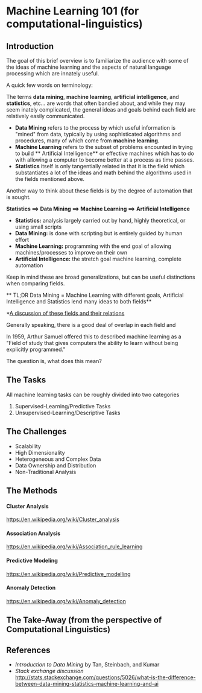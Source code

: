 # Machine Learning 101 (for computational-linguistics)

## Introduction

The goal of this brief overview is to familiarize the audience with some of the ideas of machine learning and the aspects of natural language processing which are innately useful.

A quick few words on terminology:

The terms **data mining**, **machine learning**, **artificial intelligence**, and **statistics**, etc... are words that often bandied about, and while they may seem inately complicated, the general ideas and goals behind each field are relatively easily communicated.

* **Data Mining** refers to the process by which useful information is "mined" from data, typically by using sophisticated algorithms and procedures, many of which come from **machine learning**.
* **Machine Learning** refers to the subset of problems encounted in trying to build ** Artificial Intelligence** or effective machines which has to do with allowing a computer to become better at a process as time passes.
* **Statistics** itself is only tangentially related in that it is the field which substantiates a lot of the ideas and math behind the algorithms used in the fields mentioned above.

Another way to think about these fields is by the degree of automation that is sought.

**Statistics ==> Data Mining ==> Machine Learning ==> Artificial Intelligence**

* **Statistics:** analysis largely carried out by hand, highly theoretical, or using small scripts
* **Data Mining:** is done with scripting but is entirely guided by human effort
* **Machine Learning:** programming with the end goal of allowing machines/processes to improve on their own
* **Artificial Intelligence:** the stretch goal machine learning, complete automation

Keep in mind these are broad generalizations, but can be useful distinctions when comparing fields.

** TL;DR Data Mining = Machine Learning with different goals, Artificial Intelligence and Statistics lend many ideas to both fields**

*[A discussion of these fields and their relations](http://stats.stackexchange.com/questions/5026/what-is-the-difference-between-data-mining-statistics-machine-learning-and-ai)

Generally speaking, there is a good deal of overlap in each field and 

In 1959, Arthur Samuel offered this to described machine learning as a "Field of study that gives computers the ability to learn without being explicitly programmed."

The question is, what does this mean?

## The Tasks

All machine learning tasks can be roughly divided into two categories

1. Supervised-Learning/Predictive Tasks
2. Unsupervised-Learning/Descriptive Tasks

## The Challenges

* Scalability
* High Dimensionality
* Heterogeneous and Complex Data
* Data Ownership and Distribution
* Non-Traditional Analysis

## The Methods

#### Cluster Analysis

https://en.wikipedia.org/wiki/Cluster_analysis

#### Association Analysis

https://en.wikipedia.org/wiki/Association_rule_learning

#### Predictive Modeling

https://en.wikipedia.org/wiki/Predictive_modelling

#### Anomaly Detection

https://en.wikipedia.org/wiki/Anomaly_detection

## The Take-Away (from the perspective of Computational Linguistics)

## References

* *Introduction to Data Mining* by Tan, Steinbach, and Kumar
* *Stack exchange discussion* http://stats.stackexchange.com/questions/5026/what-is-the-difference-between-data-mining-statistics-machine-learning-and-ai

